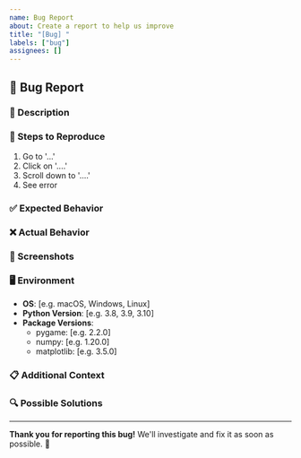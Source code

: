 ```yaml
---
name: Bug Report
about: Create a report to help us improve
title: "[Bug] "
labels: ["bug"]
assignees: []
---
```


## 🐛 Bug Report

### 📝 Description
<!-- A clear and concise description of what the bug is -->

### 🔄 Steps to Reproduce
1. Go to '...'
2. Click on '....'
3. Scroll down to '....'
4. See error

### ✅ Expected Behavior
<!-- A clear and concise description of what you expected to happen -->

### ❌ Actual Behavior
<!-- A clear and concise description of what actually happened -->

### 📸 Screenshots
<!-- If applicable, add screenshots to help explain your problem -->

### 🖥️ Environment
- **OS**: [e.g. macOS, Windows, Linux]
- **Python Version**: [e.g. 3.8, 3.9, 3.10]
- **Package Versions**:
  - pygame: [e.g. 2.2.0]
  - numpy: [e.g. 1.20.0]
  - matplotlib: [e.g. 3.5.0]

### 📋 Additional Context
<!-- Add any other context about the problem here -->

### 🔍 Possible Solutions
<!-- If you have suggestions on how to fix the bug -->

---

**Thank you for reporting this bug!** We'll investigate and fix it as soon as possible. 🚀
